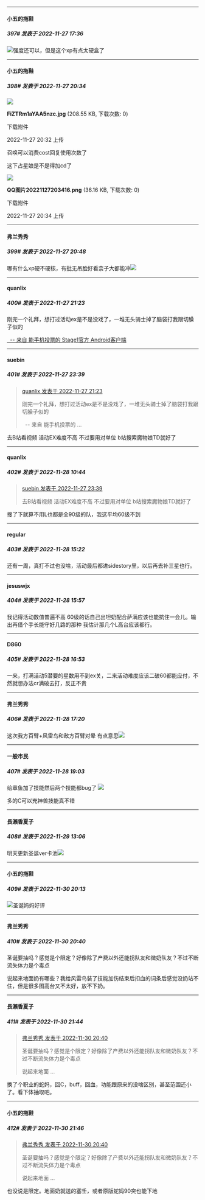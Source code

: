

*****

####  小五的拖鞋  
##### 397#       发表于 2022-11-27 17:36

<img src="https://static.saraba1st.com/image/smiley/face2017/067.png" referrerpolicy="no-referrer">强度还可以，但是这个xp有点太硬盒了



*****

####  小五的拖鞋  
##### 398#       发表于 2022-11-27 20:34

<img src="https://img.saraba1st.com/forum/202211/27/203249yddbygdppgppbdgg.jpg" referrerpolicy="no-referrer">

<strong>FiZTRm1aYAA5nzc.jpg</strong> (208.55 KB, 下载次数: 0)

下载附件

2022-11-27 20:32 上传

召唤可以消费cost回复使用次数了

这下占星娘是不是得加cd了

<img src="https://img.saraba1st.com/forum/202211/27/203425lbm6fz2fwxi20n9i.png" referrerpolicy="no-referrer">

<strong>QQ图片20221127203416.png</strong> (36.16 KB, 下载次数: 0)

下载附件

2022-11-27 20:34 上传



*****

####  弗兰秀秀  
##### 399#       发表于 2022-11-27 20:48

哪有什么xp硬不硬核，有批无吊脸好看柰子大都能冲<img src="https://static.saraba1st.com/image/smiley/face2017/065.png" referrerpolicy="no-referrer">



*****

####  quanlix  
##### 400#       发表于 2022-11-27 21:23

刚完一个礼拜，想打过活动ex是不是没戏了，一堆无头骑士掉了脑袋打我跟切臊子似的

[  -- 来自 能手机投票的 Stage1官方 Android客户端](https://www.coolapk.com/apk/140634)



*****

####  suebin  
##### 401#       发表于 2022-11-27 23:39

<blockquote><a href="httphttps://bbs.saraba1st.com/2b/forum.php?mod=redirect&amp;goto=findpost&amp;pid=58650469&amp;ptid=2068176" target="_blank">quanlix 发表于 2022-11-27 21:23</a>

刚完一个礼拜，想打过活动ex是不是没戏了，一堆无头骑士掉了脑袋打我跟切臊子似的

  -- 来自 能手机投票的 ...</blockquote>
去B站看视频 活动EX难度不高 不过要用对单位 b站搜索魔物娘TD就好了



*****

####  quanlix  
##### 402#       发表于 2022-11-28 10:44

<blockquote><a href="httphttps://bbs.saraba1st.com/2b/forum.php?mod=redirect&amp;goto=findpost&amp;pid=58653222&amp;ptid=2068176" target="_blank">suebin 发表于 2022-11-27 23:39</a>

去B站看视频 活动EX难度不高 不过要用对单位 b站搜索魔物娘TD就好了</blockquote>
搜了下就算不用L也都是全90级的队，我这平均60级不到



*****

####  regular  
##### 403#       发表于 2022-11-28 15:22

还有一周，真打不过也没啥，活动最后都进sidestory里，以后再去补三星也行。



*****

####  jesuswjx  
##### 404#       发表于 2022-11-28 15:57

我记得活动数值普遍不高 60级的话自己出坦奶配合萨满应该也能抗住一会儿。输出再借个手长能守好几路的那种 我估计那几个L高台应该都行。



*****

####  D860  
##### 405#       发表于 2022-11-28 16:53

一来，打满活动5潜要的星数用不到ex关，二来活动难度应该二破60都能应付，不然就想办法cr满破去打，反正不贵



*****

####  弗兰秀秀  
##### 406#       发表于 2022-11-28 17:20

这次我方百臂+风雷鸟和敌方百臂对晕 有点意思<img src="https://static.saraba1st.com/image/smiley/face2017/067.png" referrerpolicy="no-referrer">



*****

####  一般市民  
##### 407#       发表于 2022-11-28 19:03

给章鱼加了技能然后两个技能都bug了 <img src="https://static.saraba1st.com/image/smiley/face2017/049.png" referrerpolicy="no-referrer">

多的C可以充神兽技能真不错 



*****

####  長瀨香夏子  
##### 408#       发表于 2022-11-29 13:06

明天更新圣诞ver卡池<img src="https://static.saraba1st.com/image/smiley/face2017/072.png" referrerpolicy="no-referrer">



*****

####  小五的拖鞋  
##### 409#       发表于 2022-11-30 20:13

<img src="https://static.saraba1st.com/image/smiley/face2017/037.png" referrerpolicy="no-referrer">圣诞妈妈好评



*****

####  弗兰秀秀  
##### 410#       发表于 2022-11-30 20:40

圣诞要抽吗？感觉是个限定？好像除了产费以外还能拐队友和微奶队友？不过不断流失体力是个毒点

说起来地面奶有哪些？我给风雷鸟装了技能加伤结束后扣血的词条后感觉没奶站不住，但是很多图高台又不太好，放不下奶。



*****

####  長瀨香夏子  
##### 411#       发表于 2022-11-30 21:44

<blockquote><a href="httphttps://bbs.saraba1st.com/2b/forum.php?mod=redirect&amp;goto=findpost&amp;pid=58696424&amp;ptid=2068176" target="_blank">弗兰秀秀 发表于 2022-11-30 20:40</a>

圣诞要抽吗？感觉是个限定？好像除了产费以外还能拐队友和微奶队友？不过不断流失体力是个毒点

说起来地面 ...</blockquote>
换了个职业的蛇妈，回C，buff，回血，功能跟原来的没啥区别，甚至范围还小了。看下体抽取吧。

*****

####  小五的拖鞋  
##### 412#       发表于 2022-11-30 21:46

<blockquote><a href="httphttps://bbs.saraba1st.com/2b/forum.php?mod=redirect&amp;goto=findpost&amp;pid=58696424&amp;ptid=2068176" target="_blank">弗兰秀秀 发表于 2022-11-30 20:40</a>

圣诞要抽吗？感觉是个限定？好像除了产费以外还能拐队友和微奶队友？不过不断流失体力是个毒点

说起来地面 ...</blockquote>
也没说是限定。地面奶就送的塞壬，或者原版蛇妈90突也能下地

